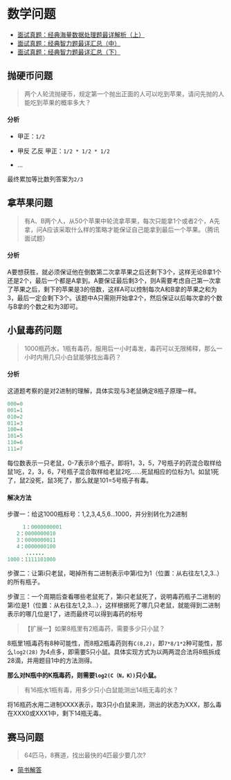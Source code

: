 # 数学问题

- [面试真题：经典海量数据处理题最详解析（上）](https://www.nowcoder.com/discuss/1001645)
- [面试真题：经典智力题最详汇总（中）](https://www.nowcoder.com/discuss/972078)
- [面试真题：经典智力题最详汇总（下）](https://www.nowcoder.com/discuss/974128)

## 抛硬币问题

> 两个人轮流抛硬币，规定第一个抛出正面的人可以吃到苹果，请问先抛的人能吃到苹果的概率多大？

#### 分析

- 甲正：`1/2`

- 甲反 乙反 甲正：`1/2 * 1/2 * 1/2`
- ...

最终累加等比数列答案为`2/3`

## 拿苹果问题

> 有A、B两个人，从50个苹果中轮流拿苹果，每次只能拿1个或者2个，A先拿，问A应该采取什么样的策略才能保证自己能拿到最后一个苹果。（腾讯面试题）

#### 分析

A要想获胜，就必须保证他在倒数第二次拿苹果之后还剩下3个，这样无论B拿1个还是2个，最后一个都是A拿到。A要保证最后剩3个，则A需要考虑自己第一次拿了苹果之后，剩下的苹果是3的倍数，这样A可以控制每次A和B拿的苹果之和为3，最后一定会剩下3个。该题中A只需刚开始拿2个，然后保证以后每次拿的个数与B拿的个数之和为3即可。

## 小鼠毒药问题

> 1000瓶药水，1瓶有毒药，服用后一小时毒发，毒药可以无限稀释，那么一小时内用几只小白鼠能够找出毒药？

#### 分析

这道题考察的是对2进制的理解，具体实现与3老鼠确定8瓶子原理一样。

```java
000=0
001=1
010=2
011=3
100=4
101=5
110=6
111=7
```

每位数表示一只老鼠，0-7表示8个瓶子。即将1，3，5，7号瓶子的药混合取样给鼠1吃，2，3，6，7号瓶子混合取样给老鼠2吃……死鼠相应的位标为1。如鼠1死了，鼠2没死，鼠3死了，那么就是101=5号瓶子有毒。

#### 解决方法

步骤一：给这1000瓶标号：1,2,3,4,5,6…1000，并分别转化为2进制

```java
	 1：0000000001
   2：0000000010
   3：0000000011
   4：0000000100
      ......
1000：1111101000
```

步骤二：让第i只老鼠，喝掉所有二进制表示中第i位为1（位置：从右往左1,2,3..）的所有瓶子。

步骤三：一个周期后查看哪些老鼠死了，第i只老鼠死了，说明毒药瓶子二进制的第i位是1（位置：从右往左1,2,3…），这样根据死了哪几只老鼠，就能得到二进制表示的哪几位是1了，进而最终可以得到毒药的标号

> 【扩展一】如果8瓶里有2瓶毒药，需要多少只小鼠？

8瓶里1瓶毒药有8种可能性，而8瓶2瓶毒药则有`C(8,2)`，即`7*8/1*2`种可能性，那么`log2(28)` 为4点多，即需要5只小鼠。具体实现方式为以两两混合法将8瓶拆成28滴，并用题目1中的方法测得。

**那么对N瓶中的K瓶毒药，则需要`log2(C（N，K）)`只小鼠。**

> 有16瓶水1瓶有毒，用多少只小白鼠能测出14瓶无毒的水？

将16瓶药水用二进制XXXX表示，取3只小白鼠来测，测出的状态为XXX，那么毒在XXX0或XXX1中，剩下14瓶无毒。

## 赛马问题

> 64匹马，8赛道，找出最快的4匹最少要几次?

- [简书解答](http://jianshu.com/p/13d7191669ca)